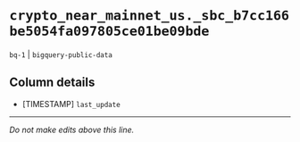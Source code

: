 # `crypto_near_mainnet_us._sbc_b7cc166be5054fa097805ce01be09bde`
`bq-1` | `bigquery-public-data`

## Column details
* [TIMESTAMP] `last_update`

-------------------------------------------------------------------------------
*Do not make edits above this line.*

